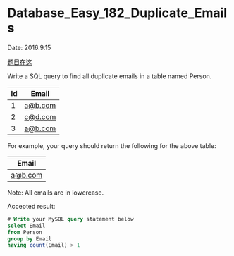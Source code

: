 # Database_Easy_182_Duplicate_Emails

Date: 2016.9.15

[题目在这](https://leetcode.com/problems/duplicate-emails/)

Write a SQL query to find all duplicate emails in a table named Person.

| Id | Email   |
| --- | ----- |
| 1  | a@b.com |
| 2  | c@d.com |
| 3  | a@b.com |
For example, your query should return the following for the above table:

| Email   |
| ------- |
| a@b.com |
Note: All emails are in lowercase.

Accepted result:

```sql
# Write your MySQL query statement below
select Email
from Person
group by Email
having count(Email) > 1
```
